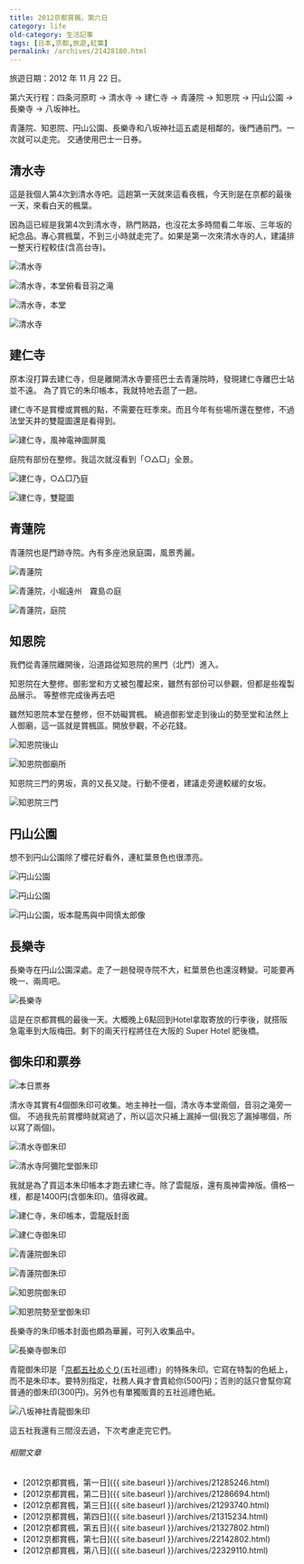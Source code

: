 ```yaml
---
title: 2012京都賞楓，第六日
category: life
old-category: 生活記事
tags: [日本,京都,旅遊,紅葉]
permalink: /archives/21428180.html
---
```


旅遊日期：2012 年 11 月 22 日。

第六天行程：四条河原町 -> 清水寺 -> 建仁寺 -> 青蓮院 -> 知恩院 -> 円山公園 -> 長樂寺 -> 八坂神社。

青蓮院、知恩院、円山公園、長樂寺和八坂神社這五處是相鄰的，後門通前門。一次就可以走完。
交通使用巴士一日券。

<!--more-->

## 清水寺

這是我個人第4次到清水寺吧。這趟第一天就來這看夜楓，今天則是在京都的最後一天，來看白天的楓葉。

因為這已經是我第4次到清水寺，熟門熟路，也沒花太多時間看二年坂、三年坂的紀念品。專心賞楓葉，不到三小時就走完了。如果是第一次來清水寺的人，建議排一整天行程較佳(含高台寺)。

![清水寺](https://i.imgur.com/BPOKOvA.jpg)

![清水寺，本堂俯看音羽之滝](https://i.imgur.com/vwWANYK.jpg)

![清水寺，本堂](https://i.imgur.com/ktZy1O1.jpg)

![清水寺](https://i.imgur.com/zZrNsUR.jpg)

## 建仁寺

原本沒打算去建仁寺，但是離開清水寺要搭巴士去青蓮院時，發現建仁寺離巴士站並不遠。
為了買它的朱印帳本，我就特地去逛了一趟。

建仁寺不是賞櫻或賞楓的點，不需要在旺季來。而且今年有些場所還在整修，不過法堂天井的雙龍圖還是看得到。

![建仁寺，風神電神圖屏風](https://i.imgur.com/bSZgj0I.jpg)

庭院有部份在整修。我這次就沒看到「○△□」全景。

![建仁寺，○△□乃庭](https://i.imgur.com/yTPXaan.jpg)

![建仁寺，雙龍圖](https://i.imgur.com/bUY5OtA.jpg)

## 青蓮院

青蓮院也是門跡寺院。內有多座池泉庭園，風景秀麗。

![青蓮院](https://i.imgur.com/aQxaWCu.jpg)

![青蓮院，小堀遠州　霧島の庭](https://i.imgur.com/7T8k5Mu.jpg)

![青蓮院，庭院](https://i.imgur.com/Qowb3an.jpg)

## 知恩院

我們從青蓮院離開後，沿道路從知恩院的黑門（北門）進入。

知恩院在大整修。御影堂和方丈被包覆起來，雖然有部份可以參觀，但都是些複製品展示。
等整修完成後再去吧

雖然知恩院本堂在整修，但不妨礙賞楓。
繞過御影堂走到後山的勢至堂和法然上人御廟，這一區就是賞楓區。開放參觀，不必花錢。

![知恩院後山](https://i.imgur.com/E0qh48i.jpg)

![知恩院御廟所](https://i.imgur.com/ezdvvTd.jpg)

知恩院三門的男坂，真的又長又陡。行動不便者，建議走旁邊較緩的女坂。

![知恩院三門](https://i.imgur.com/3TACSxo.jpg)

## 円山公園

想不到円山公園除了櫻花好看外，連紅葉景色也很漂亮。

![円山公園](https://i.imgur.com/vqSXeA7.jpg)

![円山公園](https://i.imgur.com/ea2YCf9.jpg)

![円山公園，坂本龍馬與中岡慎太郎像](https://i.imgur.com/cu7h3VI.jpg)

## 長樂寺

長樂寺在円山公園深處。走了一趟發現寺院不大，紅葉景色也還沒轉變。可能要再晚一、兩周吧。

![長樂寺](https://i.imgur.com/tRzdngF.jpg)

這是在京都賞楓的最後一天。大概晚上6點回到Hotel拿取寄放的行李後，就搭阪急電車到大阪梅田。剩下的兩天行程將住在大阪的 Super Hotel 肥後橋。

## 御朱印和票券

![本日票券](https://i.imgur.com/AnmbK43.jpg)

清水寺其實有4個御朱印可收集。地主神社一個，清水寺本堂兩個，音羽之滝旁一個。
不過我先前賞櫻時就寫過了，所以這次只補上漏掉一個(我忘了漏掉哪個，所以寫了兩個)。

![清水寺御朱印](https://i.imgur.com/eW9wCtS.jpg)

![清水寺阿彌陀堂御朱印](https://i.imgur.com/pPgnX0k.jpg)

我就是為了買這本朱印帳本才跑去建仁寺。除了雲龍版，還有風神雷神版。價格一樣，都是1400円(含御朱印)。值得收藏。

![建仁寺，朱印帳本，雲龍版封面](https://i.imgur.com/zt37BOa.jpg)

![建仁寺御朱印](https://i.imgur.com/ORLyTZM.jpg)

![青蓮院御朱印](https://i.imgur.com/0k8Rew2.jpg)

![青蓮院御朱印](https://i.imgur.com/upRD6so.jpg)

![知恩院御朱印](https://i.imgur.com/iyEUTyM.jpg)

![知恩院勢至堂御朱印](https://i.imgur.com/bWuskpT.jpg)

長樂寺的朱印帳本封面也頗為華麗，可列入收集品中。

![長樂寺御朱印](https://i.imgur.com/MXa6bpI.jpg)

青龍御朱印是「[京都五社めぐり](http://kyoto.graphic.co.jp/pickup/season/2012/01/theme2/index.html)(五社巡禮)」的特殊朱印。它寫在特製的色紙上，而不是朱印本。要特別指定，社務人員才會賣給你(500円)；否則的話只會幫你寫普通的御朱印(300円)。另外也有單獨販賣的五社巡禮色紙。

![八坂神社青龍御朱印](https://i.imgur.com/IT1ViG0.jpg)

這五社我還有三間沒去過，下次考慮走完它們。

###### 相關文章

* [2012京都賞楓，第一日]({{ site.baseurl }}/archives/21285246.html)
* [2012京都賞楓，第二日]({{ site.baseurl }}/archives/21286694.html)
* [2012京都賞楓，第三日]({{ site.baseurl }}/archives/21293740.html)
* [2012京都賞楓，第四日]({{ site.baseurl }}/archives/21315234.html)
* [2012京都賞楓，第五日]({{ site.baseurl }}/archives/21327802.html)
* [2012京都賞楓，第七日]({{ site.baseurl }}/archives/22142802.html)
* [2012京都賞楓，第八日]({{ site.baseurl }}/archives/22329110.html)

